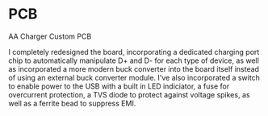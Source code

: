 # PCB
AA Charger Custom PCB

I completely redesigned the board, incorporating a dedicated charging port chip to automatically manipulate D+ and D- for each type of device, as well as incorporated a more modern buck converter into the board itself instead of using an external buck converter module. I've also incorporated a switch to enable power to the USB with a built in LED indiciator, a fuse for overcurrent protection, a TVS diode to protect against voltage spikes, as well as a ferrite bead to suppress EMI. 
